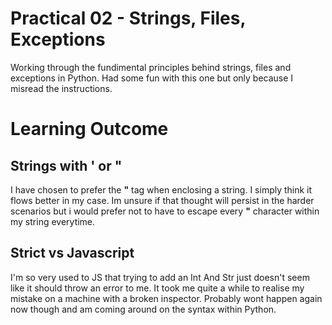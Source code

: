 # Practical 02 - Strings, Files, Exceptions

Working through the fundimental principles behind strings, files and exceptions in Python. Had some fun with this one but only because I misread the instructions.

# Learning Outcome

## Strings with ' or "

I have chosen to prefer the **"** tag when enclosing a string. I simply think it flows better in my case. Im unsure if that thought will persist in the harder scenarios but i would prefer not to have to escape every **"** character within my string everytime.

## Strict vs Javascript

I'm so very used to JS that trying to add an Int And Str just doesn't seem like it should throw an error to me. It took me quite a while to realise my mistake on a machine with a broken inspector. Probably wont happen again now though and am coming around on the syntax within Python.
